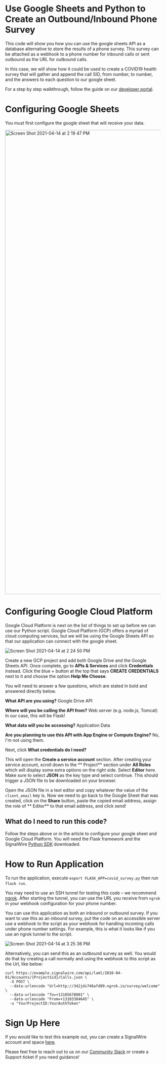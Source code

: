 # Use Google Sheets and Python to Create an Outbound/Inbound Phone Survey

This code will show you how you can use the google sheets API as a database alternative to store the results of a phone
survey. This survey can be attached as a webhook to a phone number for inbound calls or sent outbound as the URL for
outbound calls.

In this case, we will show how it could be used to create a COVID19 health survey that will gather and append the call
SID, from number, to number, and the answers to each question to our google sheet.

For a step by step walkthrough, follow the guide on
our [developer portal](https://developer.signalwire.com/guides/python-survey-with-google-sheets/).

# Configuring Google Sheets

You must first configure the google sheet that will receive your data.

<img width="1496" alt="Screen Shot 2021-04-14 at 2 19 47 PM" src="https://user-images.githubusercontent.com/58792902/114766802-7c08b780-9d2c-11eb-8624-dde609518c7a.png">

# Configuring Google Cloud Platform

Google Cloud Platform is next on the list of things to set up before we can use our Python script. Google Cloud
Platform (GCP) offers a myriad of cloud computing services, but we will be using the Google Sheets API so that our
application can connect with the google sheet.

![Screen Shot 2021-04-14 at 2 24 50 PM](https://user-images.githubusercontent.com/58792902/114767565-6778ef00-9d2d-11eb-9703-9ecfcac9b4f8.png)

Create a new GCP project and add both Google Drive and the Google Sheets API. Once complete, go to **APIs & Services**
and click **Credentials** instead. Click the blue + button at the top that says **CREATE CREDENTIALS** next to it and
choose the option **Help Me Choose**.

You will need to answer a few questions, which are stated in bold and answered directly below.

**What API are you using?**
Google Drive API

**Where will you be calling the API from?**
Web server (e.g. node.js, Tomcat) In our case, this will be Flask!

**What data will you be accessing?**
Application Data

**Are you planning to use this API with App Engine or Compute Engine?**
No, I'm not using them.

Next, click **What credentials do I need?**

This will open the **Create a service account** section. After creating your service account, scroll down to the **
Project** section under **All Roles** which will display some extra options on the right side. Select **Editor** here.
Make sure to select **JSON** as the key type and select continue. This should trigger a JSON file to be downloaded on
your browser.

Open the JSON file in a text editor and copy whatever the value of the `client_email` key is. Now we need to go back to
the Google Sheet that was created, click on the **Share** button, paste the copied email address, assign the role of **
Editor** to that email address, and click send!

## What do I need to run this code?

Follow the steps above or in the article to configure your google sheet and Google Cloud Platform. You will need the
Flask framework and the
SignalWire [Python SDK](https://docs.signalwire.com/topics/laml-api/#laml-rest-api-client-libraries-and-sdks-python)
downloaded.

# How to Run Application

To run the application, execute `export FLASK_APP=covid_survey.py` then run `flask run`.

You may need to use an SSH tunnel for testing this code – we recommend [ngrok](https://ngrok.com/). After starting the
tunnel, you can use the URL you receive from `ngrok` in your webhook configuration for your phone number.

You can use this application as both an inbound or outbound survey. If you want to use this as an inbound survey, put
the code on an accessible server use a webhook to the script as your webhook for handling incoming calls under phone
number settings. For example, this is what it looks like if you use an ngrok tunnel to the script.

![Screen Shot 2021-04-14 at 3 25 36 PM](https://user-images.githubusercontent.com/58792902/114774311-aca11f00-9d35-11eb-97f1-cae646f056bc.png)

Alternatively, you can send this as an outbound survey as well. You would do that by creating a call normally and using
the webhook to this script as the Url, like below:

```curl
curl https://example.signalwire.com/api/laml/2010-04-01/Accounts/{ProjectSid}/Calls.json \
  -X POST \
  --data-urlencode "Url=http://342jds746afd89.ngrok.io/survey/welcome" \
  --data-urlencode "To=+13105678901" \
  --data-urlencode "From=+13103384645" \
  -u "YourProjectID:YourAuthToken"
```

# Sign Up Here

If you would like to test this example out, you can create a SignalWire account and
space [here](https://m.signalwire.com/signups/new?s=1).

Please feel free to reach out to us on our [Community Slack](https://signalwire.community/) or create a Support ticket
if you need guidance!